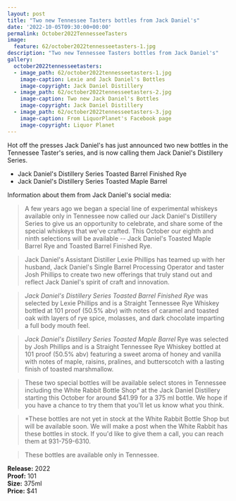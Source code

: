 ```yaml
---
layout: post
title: "Two new Tennessee Tasters bottles from Jack Daniel's"
date: '2022-10-05T09:30:00+00:00'
permalink: October2022TennesseeTasters
image:
  feature: 62/october2022tennesseetasters-1.jpg
description: "Two new Tennessee Tasters bottles from Jack Daniel's"
gallery:
  october2022tennesseetasters:
  - image_path: 62/october2022tennesseetasters-1.jpg
    image-caption: Lexie and Jack Daniel's Bottles
    image-copyright: Jack Daniel Distillery
  - image_path: 62/october2022tennesseetasters-2.jpg
    image-caption: Two new Jack Daniel's Bottles
    image-copyright: Jack Daniel Distillery
  - image_path: 62/october2022tennesseetasters-3.jpg
    image-caption: From LiquorPlanet's Facebook page
    image-copyright: Liquor Planet
---
```

Hot off the presses Jack Daniel's has just announced two new bottles in the Tennessee Taster's series, and is now calling them Jack Daniel's Distillery Series.

* Jack Daniel's Distillery Series Toasted Barrel Finished Rye
* Jack Daniel's Distillery Series Toasted Maple Barrel

Information about them from Jack Daniel's social media:

> A few years ago we began a special line of experimental whiskeys available only in Tennessee now called our Jack Daniel's Distillery Series to give us an opportunity to celebrate, and share some of the special whiskeys that we've crafted. This October our eighth and ninth selections will be available -- Jack Daniel's Toasted Maple Barrel Rye and Toasted Barrel Finished Rye.  

> Jack Daniel's Assistant Distiller Lexie Phillips has teamed up with her husband, Jack Daniel's Single Barrel Processing Operator and taster Josh Phillips to create two new offerings that truly stand out and reflect Jack Daniel's spirit of craft and innovation.  

> *Jack Daniel's Distillery Series Toasted Barrel Finished Rye* was selected by Lexie Phillips and is a Straight Tennessee Rye Whiskey bottled at 101 proof (50.5% abv) with notes of caramel and toasted oak with layers of rye spice, molasses, and dark chocolate imparting a full body mouth feel.  

> *Jack Daniel's Distillery Series Toasted Maple Barrel* Rye was selected by Josh Phillips and is a Straight Tennessee Rye Whiskey bottled at 101 proof (50.5% abv) featuring a sweet aroma of honey and vanilla with notes of maple, raisins, pralines, and butterscotch with a lasting finish of toasted marshmallow.  

> These two special bottles will be available select stores in Tennessee including the White Rabbit Bottle Shop* at the Jack Daniel Distillery starting this October for around $41.99 for a 375 ml bottle. We hope if you have a chance to try them that you'll let us know what you think.  

> *These bottles are not yet in stock at the White Rabbit Bottle Shop but will be available soon. We will make a post when the White Rabbit has these bottles in stock. If you'd like to give them a call, you can reach them at 931-759-6310.  

> These bottles are available only in Tennessee.



**Release:** 2022  
**Proof:** 101  
**Size:** 375ml  
**Price:** $41

